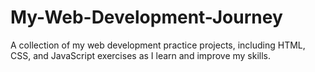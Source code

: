 # My-Web-Development-Journey
A collection of my web development practice projects, including HTML, CSS, and JavaScript exercises as I learn and improve my skills.
